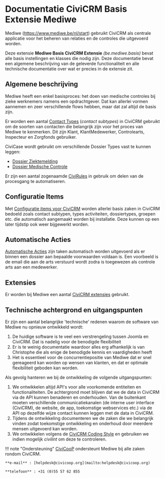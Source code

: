 # Documentatie CiviCRM Basis Extensie Mediwe

Mediwe (https://www.mediwe.be/nl/start) gebruikt CiviCRM als centrale applicatie voor het beheren van relaties en de controles die uitgevoerd worden.

Deze extensie **Mediwe Basis CiviCRM Extensie** *(be.mediwe.basis)* bevat alle basis instellingen en klasses die nodig zijn. Deze documentatie bevat een algemene beschrijving van de geleverde functionaliteit en alle technische documentatie over wat er precies in de extensie zit.

## Algemene beschrijving
Mediwe heeft een enkel basisproces: het doen van medische controles bij zieke werknemers namens een opdrachtgever. Dat kan allerlei vormen aannemen en zeer verschillende flows hebben, maar dat zal altijd de basis zijn.

Er worden een aantal [Contact Types](contacttypes.md) (*contact subtypes*) in CiviCRM gebruikt om de soorten van contacten die belangrijk zijn voor het proces van Mediwe te kenmerken. Dit zijn Klant, KlantMedewerker, Controlearts, Inspecteur en Zorgfonds gebruiker.

CiviCase wordt gebruikt om verschillende Dossier Types vast te kunnen leggen:

* [Dossier Ziektemelding](ziektemelding.md)
* [Dossier Medische Controle](medische_controle.md)

Er zijn een aantal zogenaamde [CiviRules](org_civicoop_civirules.md) in gebruik om delen van de procesgang te automatiseren.

## Configuratie Items
Met [Configuratie items voor CiviCRM](configitems.md) worden allerlei basis zaken in CiviCRM bedoeld zoals contact subtypen, types activiteiten, dossiertypes, groepen etc. die automatisch aangemaakt worden bij installatie. Deze kunnen op een later tijdstip ook weer bijgewerkt worden.

## Automatische Acties
[Automatische Acties](automatische_acties.md) zijn taken automatisch worden uitgevoerd als er binnen een dossier aan bepaalde voorwaarden voldaan is. Een voorbeeld is de email die aan de arts verstuurd wordt zodra is toegewezen als controle arts aan een medewerker.

## Extensies
Er worden bij Mediwe een aantal [CiviCRM extensies](civiextensions.md) gebruikt.

## Technische achtergrond en uitgangspunten
Er zijn een aantal belangrijke 'technische' redenen waarom de software van Mediwe nu opnieuw ontwikkeld wordt:

1. De huidige software is te veel een verstrengeling tussen Joomla en CiviCRM. Dat is nadelig voor de benodigde flexibiliteit
1. Er is te weinig documentatie waardoor alles erg afhankelijk is van Christophe die als enige de benodigde kennis en vaardigheden heeft
1. Het is essentieel voor de concurrentiepositie van Mediwe dat er snel gereageerd kan worden op wensen van klanten, en dat er optimale flexibiliteit geboden kan worden.

Als gevolg hanteren we bij de ontwikkeling de volgende uitgangspunten:

1. We ontwikkelen altijd API's voor alle voorkomende entiteiten en functionaliteiten. De achtergrond moet blijven dat we de data in CiviCRM via de API kunnen benaderen en onderhouden. Van de buitenkant moeten verschillende communicatiekanalen (de interne user interface (CiviCRM), de website, de app, toekomstige webservices etc.) via de API op dezelfde wijze contact kunnen leggen met de data in CiviCRM.
1. Tijdens de ontwikkeling documenteren we de zaken die we belangrijk vinden zodat toekomstige ontwikkeling en onderhoud door meerdere mensen uitgevoerd kan worden.
1. We ontwikkelen volgens de [CiviCRM Coding Style](https://docs.civicrm.org/dev/en/latest/standards/php/) en gebruiken we indien mogelijk *civilint* om deze te controleren.



!!! note "Ondersteuning"
    [CiviCooP](https://civicoop.org) ondersteunt Mediwe bij alle zaken rondom CiviCRM.
    
    **e-mail** : [helpdesk@civicoop.org](mailto:helpdesk@civicoop.org)
    
    **telefoon** : +31 (0)55 57 62 855





